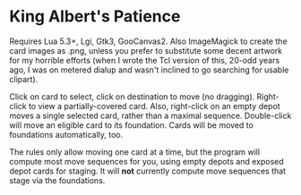 King Albert's Patience
======================

Requires Lua 5.3+, Lgi, Gtk3, GooCanvas2. Also ImageMagick to create
the card images as .png, unless you prefer to substitute some decent
artwork for my horrible efforts (when I wrote the Tcl version of this,
20-odd years ago, I was on metered dialup and wasn't inclined to go
searching for usable clipart).

Click on card to select, click on destination to move (no dragging).
Right-click to view a partially-covered card. Also, right-click on
an empty depot moves a single selected card, rather than a maximal
sequence. Double-click will move an eligible card to its foundation.
Cards will be moved to foundations automatically, too.

The rules only allow moving one card at a time, but the program will
compute most move sequences for you, using empty depots and exposed
depot cards for staging. It will **not** currently compute move
sequences that stage via the foundations.
